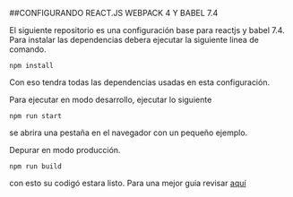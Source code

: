 ##CONFIGURANDO REACT.JS WEBPACK 4 Y BABEL 7.4

El siguiente repositorio es una configuración base para reactjs y  babel 7.4.
Para instalar las dependencias debera ejecutar la siguiente linea de comando.

```
npm install
```
Con eso tendra todas las dependencias usadas en esta configuración.

Para ejecutar en modo desarrollo, ejecutar lo siguiente


```
npm run start
```

se abrira una pestaña en el navegador con un pequeño ejemplo.

Depurar en modo producción.

```
npm run build
```

con esto su codigó estara listo.
Para una mejor guia revisar  [aquí](https://medium.com/@felixmagallanesalbertoluis/configurando-react-js-con-webpack-4-y-babel-7-4-2019-ed8ca4c4ee44)